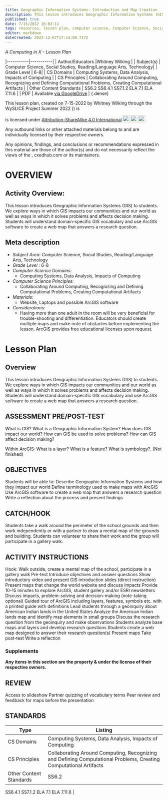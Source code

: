 ```yaml
---
title: Geographic Information Systems: Introduction and Map Creation
description: This lesson introduces Geographic Information Systems (GIS) to students. We explore ways in which GIS impacts our communities and our world as well as ways in which it solves problems and affects decision making. Students will understand domain-specific GIS vocabulary and use ArcGIS software to create a web map that answers a research question.
published: true
date: 7/15/2022 16:03:11
tags: resources, lesson plan, computer science, Computer Science, Social Studies, Reading/Language Arts, Technology 
editor: markdown
dateCreated: 2023-12-07T17:14:09.717Z
---
```

*A Computing in X - Lesson Plan*

|-----------|-----------|
| Author/Educators |Whitney Wilking |
| Subject(s) | Computer Science, Social Studies, Reading/Language Arts, Technology|
| Grade Level | 6-8|
| CS Domains | Computing Systems, Data Analysis, Impacts of Computing |
| CS Principles | Collaborating Around Computing, Recognizing and Defining Computational Problems, Creating Computational Artifacts |
| Other Content Standards | SS6.2
SS6.4.1
SS7.1.2
ELA 7.1
ELA 7.11.6 | 
| PDF | Available [via GoogleDrive]() |
{.dense}






This lesson plan, created on 7-15-2022 by Whitney Wilking through the  WySLICE Project Summer 2022 () is  <p xmlns:cc="http://creativecommons.org/ns#" >  is licensed under <a href="http://creativecommons.org/licenses/by-sa/4.0/?ref=chooser-v1" target="_blank" rel="license noopener noreferrer" style="display:inline-block;">Attribution-ShareAlike 4.0 International<img style="height:22px!important;margin-left:3px;vertical-align:text-bottom;" src="https://mirrors.creativecommons.org/presskit/icons/cc.svg?ref=chooser-v1"><img style="height:22px!important;margin-left:3px;vertical-align:text-bottom;" src="https://mirrors.creativecommons.org/presskit/icons/by.svg?ref=chooser-v1"><img style="height:22px!important;margin-left:3px;vertical-align:text-bottom;" src="https://mirrors.creativecommons.org/presskit/icons/sa.svg?ref=chooser-v1"></a></p>


Any outbound links or other attached materials belong to and are individually licensed by their respective owners. 


Any opinions, findings, and conclusions or recommendations expressed in this material are those of the author(s) and do not necessarily reflect the views of the , cxedhub.com or its maintainers.


# OVERVIEW
## Activity Overview:  
This lesson introduces Geographic Information Systems (GIS) to students. We explore ways in which GIS impacts our communities and our world as well as ways in which it solves problems and affects decision making. Students will understand domain-specific GIS vocabulary and use ArcGIS software to create a web map that answers a research question.
## Meta description
+ *Subject Area:* Computer Science, Social Studies, Reading/Language Arts, Technology 
+ *Grade Level :* 6-8 
+ *Computer Science Domains:*
   + Computing Systems, Data Analysis, Impacts of Computing
+ *Computer Science Principles:*
   + Collaborating Around Computing, Recognizing and Defining Computational Problems, Creating Computational Artifacts
+ *Materials:* 
   + Website, Laptops and possible ArcGIS software
+ *Considerations:*
   + Having more than one adult in the room will be very beneficial for trouble-shooting and differentiation. Educators should create multiple maps and make note of obstacles before implementing the lesson.  ArcGIS provides free educational licenses upon request.


# Lesson Plan
## Overview
This lesson introduces Geographic Information Systems (GIS) to students. We explore ways in which GIS impacts our communities and our world as well as ways in which it solves problems and affects decision making. Students will understand domain-specific GIS vocabulary and use ArcGIS software to create a web map that answers a research question.
## ASSESSMENT PRE/POST-TEST
What is GIS? 
What is a Geographic Information System?
How does GIS impact our world?
How can GIS be used to solve problems?
How can GIS affect decision making?


Within ArcGIS:
What is a layer?
What is a feature?
What is symbology?. 
(Not finished)
## OBJECTIVES
Students will be able to:
Describe Geographic Information Systems and how they impact our world
Define terminology used to make maps with ArcGIS 
Use ArcGIS software to create a web map that answers a research question
Write a reflection about the process and present findings


## CATCH/HOOK
Students take a walk around the perimeter of the school grounds and then work independently or with a partner to draw a mental map of the grounds and building. Students can volunteer to share their work and the group will participate in a gallery walk.


## ACTIVITY INSTRUCTIONS
Hook: Walk outside, create a mental map of the school, participate in a gallery walk
Pre-test
Introduce objectives and answer questions
Show introductory video and present GIS introduction slides (direct instruction)
Present maps that change the world website and discuss impacts
Provide 10-15 minutes to explore ArcGIS, student gallery and/or ESRI newsletters
Discuss impacts, problem-solving and decision-making (note-taking optional)
Guided tour of  ArcGIS including layers, features, symbols etc. with a printed guide with definitions
Lead students through a geoinquiry about American Indian lands in the United States
Analyze the American Indian lands map and identify map elements in small groups
Discuss the research question from the geoinquiry and make observations
Students analyze base maps and layers and develop research questions 
Students create a web map designed to answer their research question(s)
Present maps
Take post-test
Write a reflection


### Supplements
**Any items in this section are the property & under the license of their respective owners.**






## REVIEW
Access to slideshow
Partner quizzing of vocabulary terms
Peer review and feedback for maps before the presentation
## STANDARDS        
| Type | Listing | 
|-----------|-----------|
| CS Domains  | Computing Systems, Data Analysis, Impacts of Computing|
| CS Principles   | Collaborating Around Computing, Recognizing and Defining Computational Problems, Creating Computational Artifacts|
| Other Content Standards | SS6.2
SS6.4.1
SS7.1.2
ELA 7.1
ELA 7.11.6  |